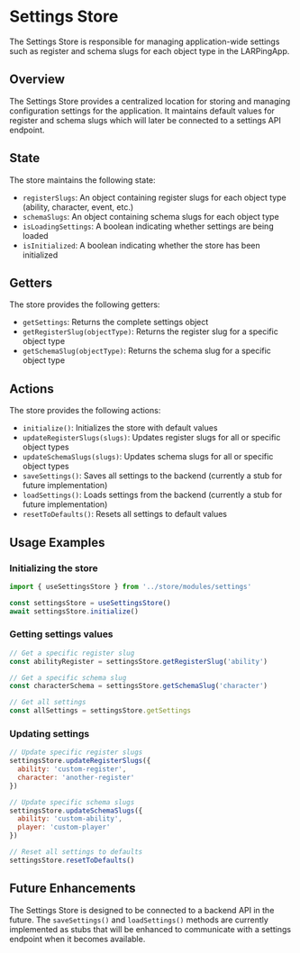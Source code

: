 # Settings Store

The Settings Store is responsible for managing application-wide settings such as register and schema slugs for each object type in the LARPingApp.

## Overview

The Settings Store provides a centralized location for storing and managing configuration settings for the application. It maintains default values for register and schema slugs which will later be connected to a settings API endpoint.

## State

The store maintains the following state:

- `registerSlugs`: An object containing register slugs for each object type (ability, character, event, etc.)
- `schemaSlugs`: An object containing schema slugs for each object type
- `isLoadingSettings`: A boolean indicating whether settings are being loaded
- `isInitialized`: A boolean indicating whether the store has been initialized

## Getters

The store provides the following getters:

- `getSettings`: Returns the complete settings object
- `getRegisterSlug(objectType)`: Returns the register slug for a specific object type
- `getSchemaSlug(objectType)`: Returns the schema slug for a specific object type

## Actions

The store provides the following actions:

- `initialize()`: Initializes the store with default values
- `updateRegisterSlugs(slugs)`: Updates register slugs for all or specific object types
- `updateSchemaSlugs(slugs)`: Updates schema slugs for all or specific object types
- `saveSettings()`: Saves all settings to the backend (currently a stub for future implementation)
- `loadSettings()`: Loads settings from the backend (currently a stub for future implementation)
- `resetToDefaults()`: Resets all settings to default values

## Usage Examples

### Initializing the store

```javascript
import { useSettingsStore } from '../store/modules/settings'

const settingsStore = useSettingsStore()
await settingsStore.initialize()
```

### Getting settings values

```javascript
// Get a specific register slug
const abilityRegister = settingsStore.getRegisterSlug('ability')

// Get a specific schema slug
const characterSchema = settingsStore.getSchemaSlug('character')

// Get all settings
const allSettings = settingsStore.getSettings
```

### Updating settings

```javascript
// Update specific register slugs
settingsStore.updateRegisterSlugs({
  ability: 'custom-register',
  character: 'another-register'
})

// Update specific schema slugs
settingsStore.updateSchemaSlugs({
  ability: 'custom-ability',
  player: 'custom-player'
})

// Reset all settings to defaults
settingsStore.resetToDefaults()
```

## Future Enhancements

The Settings Store is designed to be connected to a backend API in the future. The `saveSettings()` and `loadSettings()` methods are currently implemented as stubs that will be enhanced to communicate with a settings endpoint when it becomes available. 